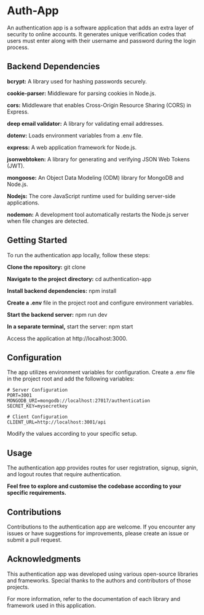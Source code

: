 # Auth-App
An authentication app is a software application that adds an extra layer of security to online accounts. It generates unique verification codes that users must enter along with their username and password during the login process. 
## Backend Dependencies
**bcrypt:** A library used for hashing passwords securely.

**cookie-parser:** Middleware for parsing cookies in Node.js.

**cors:** Middleware that enables Cross-Origin Resource Sharing (CORS) in Express.

**deep email validator:** A library for validating email addresses.

**dotenv:** Loads environment variables from a .env file.

**express:** A web application framework for Node.js.

**jsonwebtoken:** A library for generating and verifying JSON Web Tokens (JWT).

**mongoose:** An Object Data Modeling (ODM) library for MongoDB and Node.js.

**Nodejs:** The core JavaScript runtime used for building server-side applications.

**nodemon:** A development tool automatically restarts the Node.js server when file changes are detected.


## Getting Started
To run the authentication app locally, follow these steps:

**Clone the repository:** git clone <repository-url>

**Navigate to the project directory:** cd authentication-app

**Install backend dependencies:** npm install

**Create a .env** file in the project root and configure environment variables.

**Start the backend server:** npm run dev

**In a separate terminal,** start the server:  npm start

Access the application at http://localhost:3000.


## Configuration
The app utilizes environment variables for configuration. Create a .env file in the project root and add the following variables:
```
# Server Configuration
PORT=3001
MONGODB_URI=mongodb://localhost:27017/authentication
SECRET_KEY=mysecretkey

# Client Configuration
CLIENT_URL=http://localhost:3001/api
```
Modify the values according to your specific setup.

## Usage
The authentication app provides routes for user registration, signup, signin, and logout routes that require authentication. 

**Feel free to explore and customise the codebase according to your specific requirements.**

## Contributions
Contributions to the authentication app are welcome. If you encounter any issues or have suggestions for improvements, please create an issue or submit a pull request.

## Acknowledgments
This authentication app was developed using various open-source libraries and frameworks. Special thanks to the authors and contributors of those projects.

For more information, refer to the documentation of each library and framework used in this application.
